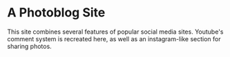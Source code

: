 # A Photoblog Site

<p> This site combines several features of popular social media sites. Youtube's comment system is recreated here, as well as an instagram-like section for sharing photos. </p>
